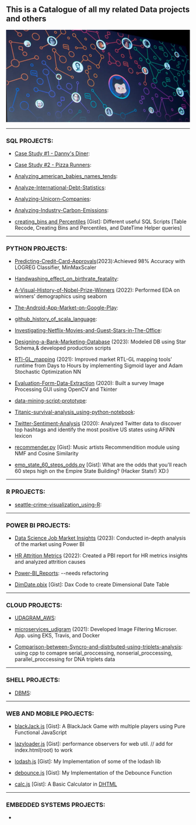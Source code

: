 ## This is a Catalogue of all my related Data projects and others

![background_image](./screen.webp)

---
### SQL PROJECTS:
- [Case Study #1 - Danny's Diner](https://github.com/MEDHAT-ALHADDAD/Dannys-Diner):

- [Case Study #2 - Pizza Runners](https://github.com/MEDHAT-ALHADDAD/Pizza_Runner):

- [Analyzing_american_babies_names_tends](https://github.com/MEDHAT-ALHADDAD/Analyzing_american_babies_names_tends):

- [Analyze-International-Debt-Statistics](https://github.com/MEDHAT-ALHADDAD/Analyze-International-Debt-Statistics):

- [Analyzing-Unicorn-Companies](https://github.com/MEDHAT-ALHADDAD/Analyzing-Unicorn-Companies):

- [Analyzing-Industry-Carbon-Emissions](https://github.com/MEDHAT-ALHADDAD/Analyzing-Industry-Carbon-Emissions/blob/main/notebook.ipynb):

- [creating_bins and Percentiles](https://gist.github.com/MEDHAT-ALHADDAD/beb4fbcd2a536d5488f96573315393b0) [Gist]: Different useful SQL Scripts [Table Recode, Creating Bins and Percentiles, and DateTime Helper queries]

---
### PYTHON PROJECTS:
- [Predicting-Credit-Card-Approvals](https://github.com/MEDHAT-ALHADDAD/Predicting-Credit-Card-Approvals)(2023):Achieved 98% Accuracy with LOGREG Classifier, MinMaxScaler 

- [Handwashing_effect_on_birthrate_featality](https://[]github.com/MEDHAT-ALHADDAD/Handwashing_effect_on_birthrate_featality):

- [A-Visual-History-of-Nobel-Prize-Winners](https://github.com/MEDHAT-ALHADDAD/A-Visual-History-of-Nobel-Prize-Winners) (2022): Performed EDA on winners’ demographics using seaborn

- [The-Android-App-Market-on-Google-Play](https://github.com/MEDHAT-ALHADDAD/The-Android-App-Market-on-Google-Play):

- [github_history_of_scala_language](https://github.com/MEDHAT-ALHADDAD/github_history_of_scala_language):

- [Investigating-Netflix-Movies-and-Guest-Stars-in-The-Office](https://github.com/MEDHAT-ALHADDAD/Investigating-Netflix-Movies-and-Guest-Stars-in-The-Office):

- [Designing-a-Bank-Marketing-Database](https://github.com/MEDHAT-ALHADDAD/Designing-a-Bank-Marketing-Database) (2023): Modeled DB using Star Schema,& developed production scripts

- [RTl-GL_mapping](https://github.com/MEDHAT-ALHADDAD/RTl-GL_mapping) (2021): Improved market RTL-GL mapping tools’ runtime from Days to Hours by implementing Sigmoid layer and Adam Stochastic Optimization NN

- [Evaluation-Form-Data-Extraction](https://github.com/MEDHAT-ALHADDAD/Evaluation-Form-Data-Extraction) (2020): Built a survey Image Processing GUI using OpenCV and Tkinter

- [data-mining-script-prototype](https://github.com/MEDHAT-ALHADDAD/data-mining-script-prototype):

- [Titanic-survival-analysis_using-python-notebook](https://github.com/MEDHAT-ALHADDAD/Titanic-survival-analysis_using-python-notebook):

- [Twitter-Sentiment-Analysis](https://github.com/MEDHAT-ALHADDAD/Twitter-Sentiment-Analysis) (2020): Analyzed Twitter data to discover top hashtags and identify the most positive US states using AFINN lexicon

- [recommender.py](https://gist.github.com/MEDHAT-ALHADDAD/0d673b9bcc6695b2e4b5e3195c1bb63f) [Gist]: Music artists Recommendition module using NMF and Cosine Similarity

- [emp_state_60_steps_odds.py](https://gist.github.com/MEDHAT-ALHADDAD/113cbc1ed7bf04f2d23cbf03f470d3d4) [Gist]: What are the odds that you'll reach 60 steps high on the Empire State Building? (Hacker Stats!) XD:)

---
### R PROJECTS:
- [seattle-crime-visualization_using-R](https://github.com/MEDHAT-ALHADDAD/seattle-crime-visualization_using-R):

---
### POWER BI PROJECTS:
- [Data Science Job Market Insights]() (2023): Conducted in-depth analysis of the market using Power BI

- [HR Attrition Metrics]() (2022): Created a PBI report for HR metrics insights and analyzed attrition causes

- [Power-BI_Reports](https://github.com/MEDHAT-ALHADDAD/Power-BI_Reports): --needs refactoring

- [DimDate.pbix](https://gist.github.com/MEDHAT-ALHADDAD/3350eabecb63a28380cf509f3c9a2b64) [Gist]: Dax Code to create Dimensional Date Table

---
### CLOUD PROJECTS:
- [UDAGRAM_AWS](https://github.com/MEDHAT-ALHADDAD/UDAGRAM_AWS):

- [microservices_udigram](https://github.com/MEDHAT-ALHADDAD/microservices_udigram) (2021): Developed Image Filtering Microser. App. using EKS, Travis, and Docker

- [Comparison-between-Syncro-and-distrbuted-using-triplets-analysis](https://github.com/MEDHAT-ALHADDAD/Comparison-between-Syncro-and-distrbuted-using-triplets-analysis): using cpp to comapre serial_proccessing, nonserial_proccessing, parallel_proccessing for DNA triplets data

---
### SHELL PROJECTS:
- [DBMS](https://github.com/MEDHAT-ALHADDAD/DBMS):

---
### WEB AND MOBILE PROJECTS:
- [blackJack.js](https://gist.github.com/MEDHAT-ALHADDAD/04dd3463fcc18be6850a50b25280bf03) [Gist]: A BlackJack Game with multiple players using Pure Functional JavaScript

- [lazyloader.js](https://gist.github.com/MEDHAT-ALHADDAD/46d8840fa5d4908b13112e022c2d311a) [Gist]: performance observers for web util. // add <script src="/assets/js/util/perf.js"></script> for index.html(root) to work

- [lodash.js](https://gist.github.com/MEDHAT-ALHADDAD/9a71925a43387fb8efb1e1435da01c51) [Gist]: My Implementation of some of the lodash lib

- [debounce.js](https://gist.github.com/MEDHAT-ALHADDAD/e29282712aa4212b60d057573093809d) [Gist]: My Implementation of the Debounce Function

- [calc.js](https://gist.github.com/MEDHAT-ALHADDAD/4915462d9a070765743f78f62b96d9e4) [Gist]: A Basic Calculator in [DHTML](https://en.wikipedia.org/wiki/Dynamic_HTML)

---
### EMBEDDED SYSTEMS PROJECTS:
-

